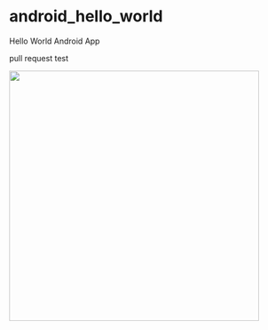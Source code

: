 android_hello_world
===================

Hello World Android App

pull request test

<img src="http://i.imgur.com/dio0DXF.png" width="450" />
